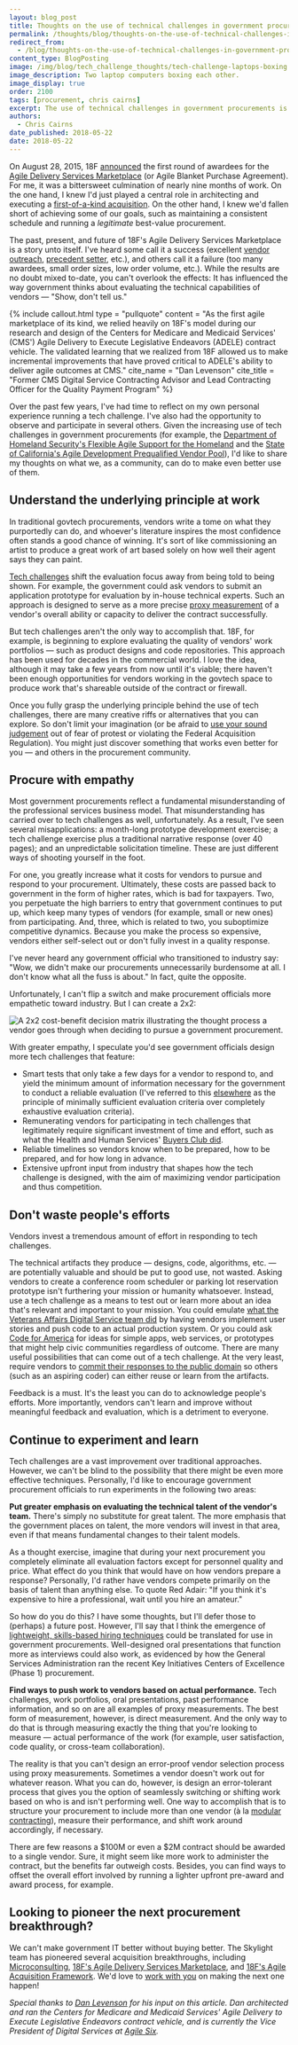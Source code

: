 ```yaml
---
layout: blog_post
title: Thoughts on the use of technical challenges in government procurements
permalink: /thoughts/blog/thoughts-on-the-use-of-technical-challenges-in-government-procurements/
redirect_from:
  - /blog/thoughts-on-the-use-of-technical-challenges-in-government-procurements/
content_type: BlogPosting
image: /img/blog/tech_challenge_thoughts/tech-challenge-laptops-boxing.svg
image_description: Two laptop computers boxing each other.
image_display: true
order: 2100
tags: [procurement, chris cairns]
excerpt: The use of technical challenges in government procurements is on the rise. Here are some thoughts on what acquisition professionals can do to make even better use of them.
authors:
  - Chris Cairns
date_published: 2018-05-22
date: 2018-05-22
---
```


On August 28, 2015, 18F [announced](https://18f.gsa.gov/2015/08/28/announcing-the-agile-BPA-awards/) the first round of awardees for the [Agile Delivery Services Marketplace](https://18f.gsa.gov/2015/01/08/creating-a-federal-marketplace-for-agile-delivery-services/) (or Agile Blanket Purchase Agreement). For me, it was a bittersweet culmination of nearly nine months of work. On the one hand, I knew I'd just played a central role in architecting and executing a [first-of-a-kind acquisition](/work/experience/agile-delivery-services-marketplace/). On the other hand, I knew we'd fallen short of achieving some of our goals, such as maintaining a consistent schedule and running a *legitimate* best-value procurement.

The past, present, and future of 18F's Agile Delivery Services Marketplace is a story unto itself. I've heard some call it a success (excellent [vendor outreach](https://18f.gsa.gov/2015/02/12/highlights-from-the-agile-delivery-services-industry-day-events/), [precedent setter](https://hackernoon.com/guidelines-for-agile-challenge-based-procurement-4531ff335422), etc.), and others call it a failure (too many awardees, small order sizes, low order volume, etc.). While the results are no doubt mixed to-date, you can't overlook the effects: It has influenced the way government thinks about evaluating the technical capabilities of vendors — "Show, don't tell us."

{% include callout.html
  type = "pullquote"
  content = "As the first agile marketplace of its kind, we relied heavily on 18F's model during our research and design of the Centers for Medicare and Medicaid Services' (CMS') Agile Delivery to Execute Legislative Endeavors (ADELE) contract vehicle. The validated learning that we realized from 18F allowed us to make incremental improvements that have proved critical to ADELE's ability to deliver agile outcomes at CMS."
  cite_name = "Dan Levenson"
  cite_title = "Former CMS Digital Service Contracting Advisor and Lead Contracting Officer for the Quality Payment Program"
%}

 Over the past few years, I've had time to reflect on my own personal experience running a tech challenge. I've also had the opportunity to observe and participate in several others. Given the increasing use of tech challenges in government procurements (for example, the [Department of Homeland Security's Flexible Agile Support for the Homeland](https://medium.com/@EricHysen/lessons-learned-from-the-governments-biggest-attempt-to-fix-tech-procurement-bd2265421211) and the [State of California's Agile Development Prequalified Vendor Pool](https://github.com/CDTProcurement/adpq)), I'd like to share my thoughts on what we, as a community, can do to make even better use of them.

## Understand the underlying principle at work

In traditional govtech procurements, vendors write a tome on what they purportedly can do, and whoever's literature inspires the most confidence often stands a good chance of winning. It's sort of like commissioning an artist to produce a great work of art based solely on how well their agent says they can paint.

[Tech challenges](https://pov.stsiinc.com/patterns-for-crafting-technical-challenges-57f151f5de97) shift the evaluation focus away from being told to being shown. For example, the government could ask vendors to submit an application prototype for evaluation by in-house technical experts. Such an approach is designed to serve as a more precise [proxy measurement](https://govex.jhu.edu/wiki/proxy-measure/) of a vendor's overall ability or capacity to deliver the contract successfully.

But tech challenges aren't the only way to accomplish that. 18F, for example, is beginning to explore evaluating the quality of vendors' work portfolios — such as product designs and code repositories. This approach has been used for decades in the commercial world. I love the idea, although it may take a few years from now until it's viable; there haven't been enough opportunities for vendors working in the govtech space to produce work that's shareable outside of the contract or firewall.

Once you fully grasp the underlying principle behind the use of tech challenges, there are many creative riffs or alternatives that you can explore. So don't limit your imagination (or be afraid to [use your sound judgement](https://www.law.cornell.edu/cfr/text/48/1.102) out of fear of protest or violating the Federal Acquisition Regulation). You might just discover something that works even better for you — and others in the procurement community.

## Procure with empathy

Most government procurements reflect a fundamental misunderstanding of the professional services business model. That misunderstanding has carried over to tech challenges as well, unfortunately. As a result, I've seen several misapplications: a month-long prototype development exercise; a tech challenge exercise plus a traditional narrative response (over 40 pages); and an unpredictable solicitation timeline. These are just different ways of shooting yourself in the foot.

For one, you greatly increase what it costs for vendors to pursue and respond to your procurement. Ultimately, these costs are passed back to government in the form of higher rates, which is bad for taxpayers. Two, you perpetuate the high barriers to entry that government continues to put up, which keep many types of vendors (for example, small or new ones) from participating. And, three, which is related to two, you suboptimize competitive dynamics. Because you make the process so expensive, vendors either self-select out or don't fully invest in a quality response.

I've never heard any government official who transitioned to industry say: "Wow, we didn't make our procurements unnecessarily burdensome at all. I don't know what all the fuss is about." In fact, quite the opposite.

Unfortunately, I can't flip a switch and make procurement officials more empathetic toward industry. But I can create a 2x2:

![A 2x2 cost-benefit decision matrix illustrating the thought process a vendor goes through when deciding to pursue a government procurement.](/img/blog/tech_challenge_thoughts/vendor-procurement-pursuit-cost-benefit-decision-matrix.svg)

With greater empathy, I speculate you'd see government officials design more tech challenges that feature:

* Smart tests that only take a few days for a vendor to respond to, and yield the minimum amount of information necessary for the government to conduct a reliable evaluation (I've referred to this [elsewhere](https://18f.gsa.gov/2015/11/18/the-current-future-of-18f-marketplaces/) as the principle of minimally sufficient evaluation criteria over completely exhaustive evaluation criteria).
* Remunerating vendors for participating in tech challenges that legitimately require significant investment of time and effort, such as what the Health and Human Services' [Buyers Club did](https://www.slideshare.net/slideshow/embed_code/key/vwnYKHwhR4xTnv).
* Reliable timelines so vendors know when to be prepared, how to be prepared, and for how long in advance.
* Extensive upfront input from industry that shapes how the tech challenge is designed, with the aim of maximizing vendor participation and thus competition.

## Don't waste people's efforts

Vendors invest a tremendous amount of effort in responding to tech challenges.

The technical artifacts they produce — designs, code, algorithms, etc. — are potentially valuable and should be put to good use, not wasted. Asking vendors to create a conference room scheduler or parking lot reservation prototype isn't furthering your mission or humanity whatsoever. Instead, use a tech challenge as a means to test out or learn more about an idea that's relevant and important to your mission. You could emulate [what the Veterans Affairs Digital Service team did](https://blog.navapbc.com/inside-the-vas-72-hour-coding-exercise-20067dd7f9b) by having vendors implement user stories and push code to an actual production system. Or you could ask [Code for America](https://www.codeforamerica.org/) for ideas for simple apps, web services, or prototypes that might help civic communities regardless of outcome. There are many useful possibilities that can come out of a tech challenge. At the very least, require vendors to [commit their responses to the public domain](/blog/public-domain-procurement/) so others (such as an aspiring coder) can either reuse or learn from the artifacts.

Feedback is a must. It's the least you can do to acknowledge people's efforts. More importantly, vendors can't learn and improve without meaningful feedback and evaluation, which is a detriment to everyone.

## Continue to experiment and learn

Tech challenges are a vast improvement over traditional approaches. However, we can't be blind to the possibility that there might be even more effective techniques. Personally, I'd like to encourage government procurement officials to run experiments in the following two areas:

**Put greater emphasis on evaluating the technical talent of the vendor's team.** There's simply no substitute for great talent. The more emphasis that the government places on talent, the more vendors will invest in that area, even if that means fundamental changes to their talent models.

As a thought exercise, imagine that during your next procurement you completely eliminate all evaluation factors except for personnel quality and price. What effect do you think that would have on how vendors prepare a response? Personally, I'd rather have vendors compete primarily on the basis of talent than anything else. To quote Red Adair: "If you think it's expensive to hire a professional, wait until you hire an amateur."

So how do you do this? I have some thoughts, but I'll defer those to (perhaps) a future post. However, I'll say that I think the emergence of [lightweight, skills-based hiring techniques](https://en.wikipedia.org/wiki/Skills-Based_Hiring) could be translated for use in government procurements. Well-designed oral presentations that function more as interviews could also work, as evidenced by how the General Services Administration ran the recent Key Initiatives Centers of Excellence (Phase 1) procurement.

**Find ways to push work to vendors based on actual performance.** Tech challenges, work portfolios, oral presentations, past performance information, and so on are all examples of proxy measurements. The best form of measurement, however, is direct measurement. And the only way to do that is through measuring exactly the thing that you're looking to measure — actual performance of the work (for example, user satisfaction, code quality, or cross-team collaboration).

The reality is that you can't design an error-proof vendor selection process using proxy measurements. Sometimes a vendor doesn't work out for whatever reason. What you can do, however, is design an error-tolerant process that gives you the option of seamlessly switching or shifting work based on who is and isn't performing well. One way to accomplish that is to structure your procurement to include more than one vendor (à la [modular contracting](https://modularcontracting.18f.gov/)), measure their performance, and shift work around accordingly, if necessary.

There are few reasons a $100M or even a $2M contract should be awarded to a single vendor. Sure, it might seem like more work to administer the contract, but the benefits far outweigh costs. Besides, you can find ways to offset the overall effort involved by running a lighter upfront pre-award and award process, for example.

## Looking to pioneer the next procurement breakthrough?

We can't make government IT better without buying better. The Skylight team has pioneered several acquisition breakthroughs, including [Microconsulting](/blog/supplement-your-team-with-specific-digital-expertise-through-our-microconsulting-services/), [18F's Agile Delivery Services Marketplace](/work/experience/agile-delivery-services-marketplace/), and [18F's Agile Acquisition Framework](/work/experience/agile-acquisition-framework/). We'd love to [work with you](/connect/contact/) on making the next one happen!

*Special thanks to [Dan Levenson](https://www.linkedin.com/in/dan-levenson/) for his input on this article. Dan architected and ran the Centers for Medicare and Medicaid Services' Agile Delivery to Execute Legislative Endeavors contract vehicle, and is currently the Vice President of Digital Services at [Agile Six](https://agile6.com/).*

